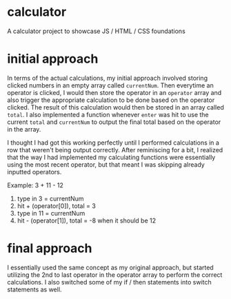 # calculator
A calculator project to showcase JS / HTML / CSS foundations

# initial approach
In terms of the actual calculations, my initial approach involved storing clicked numbers in an empty array called `currentNum`. Then everytime an operator is clicked, I would then store the operator in an `operator` array and also trigger the appropriate calculation to be done based on the operator clicked. The result of this calculation would then be stored in an array called `total`. I also implemented a function whenever `enter` was hit to use the current `total` and `currentNum` to output the final total based on the operator in the array. 

I thought I had got this working perfectly until I performed calculations in a row that weren't being output correctly. After reminiscing for a bit, I realized that the way I had implemented my calculating functions were essentially using the most recent operator, but that meant I was skipping already inputted operators. 

Example: 3 + 11 - 12
1) type in 3 = currentNum
2) hit + (operator[0]), total = 3
3) type in 11 = currentNum
4) hit - (operator[1]), total = -8 when it should be 12

# final approach
I essentially used the same concept as my original approach, but started utilizing the 2nd to last operator in the operator array to perform the correct calculations. I also switched some of my if / then statements into switch statements as well. 
